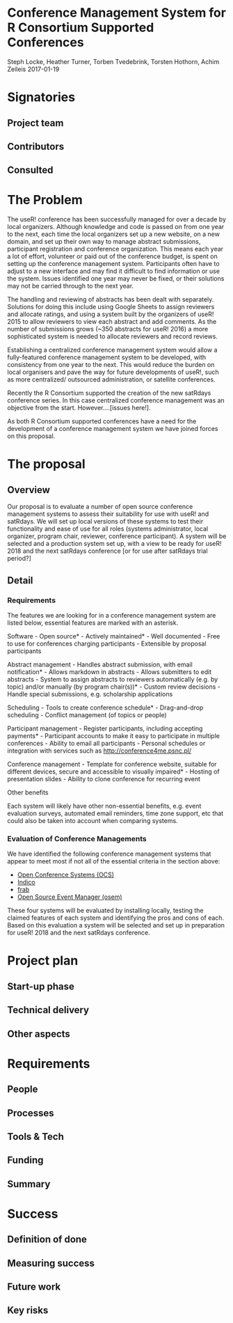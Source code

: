 Conference Management System for R Consortium Supported Conferences
================
Steph Locke, Heather Turner, Torben Tvedebrink, Torsten Hothorn, Achim Zeileis
2017-01-19

Signatories
===========

<!-- 
This section provides the ISC with a view of the support received from the community for a proposal. Acceptance isn't predicated on popularity but community acceptance is important.  Willingness to accept outside input is also a good marker for project delivery. 

An optional section would be for R-Core signatories where changes to R are proposed.
-->
Project team
------------

<!-- 
Who are the people responsible for actually delivering the project if the proposal gets accepted and are already signed up and rearing to go?
-->
Contributors
------------

<!-- 
Who are the people who have actively helped with this proposal but won't necessarily be on the core project team later?
-->
Consulted
---------

<!-- 
Who has been given the opportunity to provide feedback on the proposal? This should include any R Consortium & ISC members who the proposal has been discussed with.
-->
The Problem
===========

<!-- 
Outlining the issue / weak point / problem to be solved by this proposal. This should be a compelling section that sets the reader up for the next section - the proposed solution!

It is important to cover:

 - [ ] What the problem is
 - [ ] Who it affects
 - [ ] Have there been previous attempts to resolve the problem
 - [ ] Why it should be tackled
-->
The useR! conference has been successfully managed for over a decade by local organizers. Although knowledge and code is passed on from one year to the next, each time the local organizers set up a new website, on a new domain, and set up their own way to manage abstract submissions, participant registration and conference organization. This means each year a lot of effort, volunteer or paid out of the conference budget, is spent on setting up the conference management system. Participants often have to adjust to a new interface and may find it difficult to find information or use the system. Issues identified one year may never be fixed, or their solutions may not be carried through to the next year.

The handling and reviewing of abstracts has been dealt with separately. Solutions for doing this include using Google Sheets to assign reviewers and allocate ratings, and using a system built by the organizers of useR! 2015 to allow reviewers to view each abstract and add comments. As the number of submissions grows (~350 abstracts for useR! 2016) a more sophisticated system is needed to allocate reviewers and record reviews.

Establishing a centralized conference management system would allow a fully-featured conference management system to be developed, with consistency from one year to the next. This would reduce the burden on local organisers and pave the way for future developments of useR!, such as more centralized/ outsourced administration, or satellite conferences.

Recently the R Consortium supported the creation of the new satRdays conference series. In this case centralized conference management was an objective from the start. However....\[issues here!\].

As both R Consortium supported conferences have a need for the development of a conference management system we have joined forces on this proposal.

The proposal
============

<!--
This is where the proposal should be outlined. 
-->
Overview
--------

<!--
At a high-level address what your proposal is and how it will address the problem identified. Highlight any benefits to the R Community that follow from solving the problem. This should be your most compelling section.
-->
Our proposal is to evaluate a number of open source conference management systems to assess their suitability for use with useR! and satRdays. We will set up local versions of these systems to test their functionality and ease of use for all roles (systems administrator, local organizer, program chair, reviewer, conference participant). A system will be selected and a production system set up, with a view to be ready for useR! 2018 and the next satRdays conference \[or for use after satRdays trial period?\]

Detail
------

<!--
Go into more detail about the specifics of the project and it delivers against the problem.

Depending on project type the detail section should include:

 - [ ] Minimum Viable Product
 - [ ] Architecture
 - [ ] Assumptions
-->
### Requirements

The features we are looking for in a conference management system are listed below, essential features are marked with an asterisk.

Software - Open source* - Actively maintained* - Well documented - Free to use for conferences charging participants - Extensible by proposal participants

Abstract management - Handles abstract submission, with email notification* - Allows markdown in abstracts - Allows submitters to edit abstracts - System to assign abstracts to reviewers automatically (e.g. by topic) and/or manually (by program chair(s))* - Custom review decisions - Handle special submissions, e.g. scholarship applications

Scheduling - Tools to create conference schedule\* - Drag-and-drop scheduling - Conflict management (of topics or people)

Participant management - Register participants, including accepting payments\* - Participant accounts to make it easy to participate in multiple conferences - Ability to email all participants - Personal schedules or integration with services such as <http://conference4me.psnc.pl/>

Conference management - Template for conference website, suitable for different devices, secure and accessible to visually impaired\* - Hosting of presentation slides - Ability to clone conference for recurring event

Other benefits

Each system will likely have other non-essential benefits, e.g. event evaluation surveys, automated email reminders, time zone support, etc that could also be taken into account when comparing systems.

### Evaluation of Conference Managements

We have identified the following conference management systems that appear to meet most if not all of the essential criteria in the section above:

-   [Open Conference Systems (OCS)](https://pkp.sfu.ca/ocs/)
-   [Indico](http://indico-software.org/)
-   [frab](https://frab.github.io/frab/)
-   [Open Source Event Manager (osem)](https://github.com/openSUSE/osem)

These four systems will be evaluated by installing locally, testing the claimed features of each system and identifying the pros and cons of each. Based on this evaluation a system will be selected and set up in preparation for useR! 2018 and the next satRdays conference.

Project plan
============

Start-up phase
--------------

<!--
Covering the planning phase, this section should provide a relatively detailed plan of how work will start on the project. This section is important because projects need to get up and running quickly.


 - [ ] Setting up collaboration platform inc. code for contributors etc.
 - [ ] Licence decisions
 - [ ] Reporting framework
-->
Technical delivery
------------------

<!--
Covering the actual delivery of the project this section should provide at least a high-level the implementation. 

Including target dates is really important as you need to be committed and the ISC need to have a means of tracking delivery
-->
Other aspects
-------------

<!--
Covering non-technical activities like on-going publicity, paper preparation, discussion groups etc. that might be required to facilitate successful delivery of the project.

 - [ ] Announcement post
 - [ ] Delivery blog post
 - [ ] Twitter
 - [ ] UseR!
 - [ ] ISC meetings
-->
Requirements
============

<!-- 
An idea of what is required to make the project actually happen
-->
People
------

<!--
Who needs to be involved, what's the proposed structure, what will it take to get their involvement?
-->
Processes
---------

<!-- 
What processes need to be put in place e.g. codes of conduct, regular ISC meetings, handover to the community at large?
-->
Tools & Tech
------------

<!--
What is going to be needed to deliver this project? 

Will cloud computing be used - if yes are there are necessary components that will be deciding factors between providers?

Are there tools or tech that don't exist that will be produced to facilitate the project?
-->
Funding
-------

<!-- 
[TO DO] THE GUIDANCE IS PRETTY UNCLEAR, ESP IN LIGHT OF GABOR'S PROPOSAL VS AWARD SIZE

-->
Summary
-------

<!--
A summary of the requirements that contextualises the costs
-->
Success
=======

<!-- 
Projects should have a definition of done that is measurable, and a thorough understanding going in of what the risks are to delivery 
-->
Definition of done
------------------

<!-- 
What does success look like? 
-->
Measuring success
-----------------

<!-- 
How will we know when success is achieved, what markers can we use along the way 
-->
Future work
-----------

<!-- 
How could this be extended / developed in the future by yourself and/or the community in general?
-->
Key risks
---------

<!-- 
What sort of things could come up that can delay or break the project?

 - [ ] People
 - [ ] Processes
 - [ ] Tooling & Technology
 - [ ] Costs

-->
